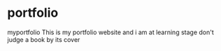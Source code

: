 # portfolio
myportfolio
This is my portfolio website and i am at learning stage don't judge a book by its cover

